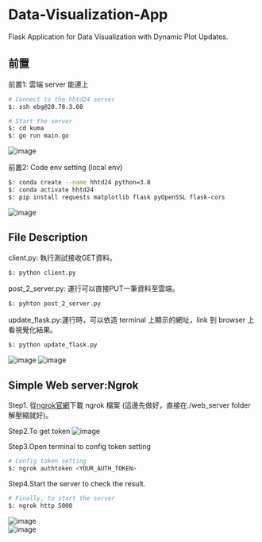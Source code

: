 # Data-Visualization-App 
Flask Application for Data Visualization with Dynamic Plot Updates.

## 前置   
前置1: 雲端 server 能連上
 ```bash
# Connect to the hhtd24 server
$: ssh ebg@20.78.3.60

# Start the server
$: cd kuma
$: go run main.go
```
![image](https://github.com/user-attachments/assets/56aab720-85da-4158-baf0-d1aec7c2828c) 

前置2: Code env setting (local env)   
```bash   
$: conda create --name hhtd24 python=3.8      
$: conda activate hhtd24   
$: pip install requests matplotlib flask pyOpenSSL flask-cors    
```
![image](https://github.com/user-attachments/assets/d4af6de3-8d4e-4888-9255-bc9f1ab0bbdf)   


## File Description  
client.py: 執行測試接收GET資料。    
```bash       
$: python client.py      
```

post_2_server.py: 運行可以直接PUT一筆資料至雲端。    
```bash       
$: pyhton post_2_server.py          
```

update_flask.py:運行時，可以依造 terminal 上顯示的網址，link 到 browser 上看視覺化結果。       
```bash           
$: python update_flask.py      
```    
![image](https://github.com/user-attachments/assets/da1ff787-d239-4058-832a-33e35e10ba48) 
![image](https://github.com/user-attachments/assets/420200c3-5a21-492a-9118-755cec7b9dd4)  

## Simple Web server:Ngrok  
Step1. 從[ngrok官網](https://dashboard.ngrok.com/get-started/your-authtoken)下載 ngrok 檔案 (這邊先做好，直接在./web_server folder 解壓縮就好)。

Step2.To get token
![image](https://github.com/user-attachments/assets/64a74d9a-63e9-4175-b705-491e9eb1b5e2)

Step3.Open terminal to config token setting
```bash
# Config token setting
$: ngrok authtoken <YOUR_AUTH_TOKEN>
```     

Step4.Start the server to check the result.    
```bash
# Finally, to start the server
$: ngrok http 5000    
```
![image](https://github.com/user-attachments/assets/683bdf4a-81b0-42c6-ab6a-2d8e7c7da1a1)    
![image](https://github.com/user-attachments/assets/54a91a43-37fc-42a1-bc1b-1430313ed93d)    


